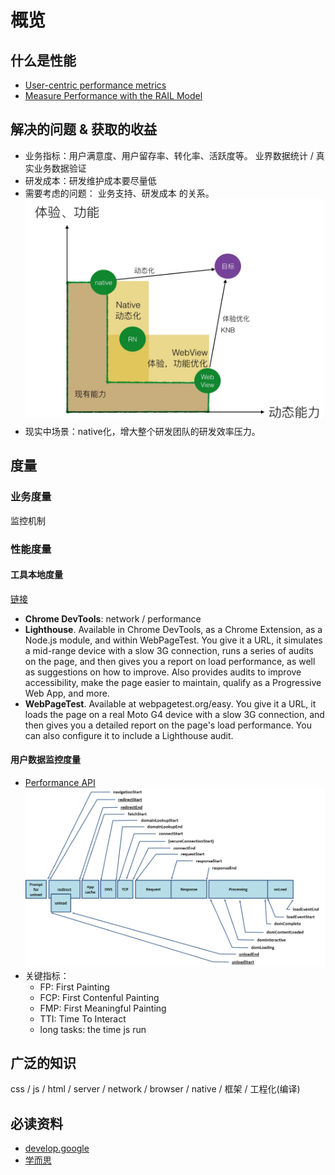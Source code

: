 
# 概览

## 什么是性能
* [User-centric performance metrics](https://developers.google.com/web/fundamentals/performance/user-centric-performance-metrics)
* [Measure Performance with the RAIL Model](https://developers.google.com/web/fundamentals/performance/rail)

## 解决的问题 & 获取的收益
* 业务指标：用户满意度、用户留存率、转化率、活跃度等。 业界数据统计 / 真实业务数据验证
* 研发成本：研发维护成本要尽量低
* 需要考虑的问题： 业务支持、研发成本 的关系。
![](./imgs/1.png)
* 现实中场景：native化，增大整个研发团队的研发效率压力。

## 度量
### 业务度量
监控机制
### 性能度量
#### 工具本地度量
[链接](https://developers.google.com/web/fundamentals/performance/rail#tools)
* **Chrome DevTools**: network / performance
* **Lighthouse**. Available in Chrome DevTools, as a Chrome Extension, as a Node.js module, and within WebPageTest. You give it a URL, it simulates a mid-range device with a slow 3G connection, runs a series of audits on the page, and then gives you a report on load performance, as well as suggestions on how to improve. Also provides audits to improve accessibility, make the page easier to maintain, qualify as a Progressive Web App, and more.
* **WebPageTest**. Available at webpagetest.org/easy. You give it a URL, it loads the page on a real Moto G4 device with a slow 3G connection, and then gives you a detailed report on the page's load performance. You can also configure it to include a Lighthouse audit.
#### 用户数据监控度量
* [Performance API](https://developer.mozilla.org/en-US/docs/Web/API/Performance)
![](./imgs/performancetiming.png)
* 关键指标：
    * FP: First Painting
    * FCP: First Contenful Painting
    * FMP: First Meaningful Painting
    * TTI: Time To Interact
    * long tasks: the time js run

## 广泛的知识
css / js / html / server / network / browser / native / 框架 / 工程化(编译)

## 必读资料
* [develop.google](https://developers.google.com/web/fundamentals/performance)
* [学而思](https://mp.weixin.qq.com/s?__biz=MzU4NDg2MTA4MA==&mid=2247484225&idx=1&sn=5aabc49b7bcbf17ace4c26f525b04dcb&chksm=fd9217b6cae59ea04065a4e74f34a71efc6ebfbd3a1ec2c9d8ee29c48e1d22aff94cd73774b4&mpshare=1&scene=1&srcid=&key=b9ef0817915a9566a0ad7299d75a35e8f99ebb5bc98e5c364e1fdbeea3ea6d2849360d3ad4f1246bcb4343db208fdc7e94f096a402f996d2117827747f521b7ef788625c7d1bd131e491f16e3d186197&ascene=1&uin=Mjg3NDc1NDE1&devicetype=Windows+7&version=62060739&lang=zh_CN&pass_ticket=+OIrjhQ0VXhq7YDnSqDOaIVEZdgN5HJBiWD/CKe4SmAyZ1H8hDiefxUUp+CJ20Oe)

